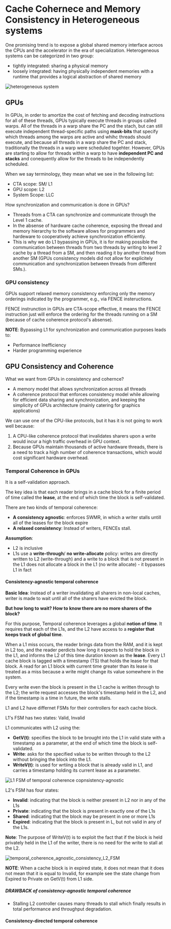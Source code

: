 # Cache Cohernece and Memory Consistency in Heterogeneous systems
One promising trend is to expose a global shared memory interface acroos the CPUs and the accelerator in the era of specialization. Heterogeneous systems can be categorized in two group:
- tightly integrated: sharing a physical memory
- loosely integrated: having physically independent memories with a runtime that provides a logical abstraction of shared memory

![heterogeneous system](../img/heterogeneous_system.jpg)

## GPUs
In GPUs, in order to amortize the cost of fetching and decoding instructions for all of these threads, GPUs typically execute threads in groups called warps. All of the threads in a warp share the PC and the stach, but can still execute independent thread-specific paths using **mask-bits** that specify which threads among the warps are active and whihc threads should execute, and because all threads in a warp share the PC and stack, traditionally the threads in a warp were scheduled togehter. However, GPUs are starting to allow for threads within a warp to have **independent PC and stacks** and conequently allow for the threads to be independently scheduled.

When we say terminology, they mean what we see in the following list:
- CTA scope: SM/ L1
- GPU scope: L2
- System Scope: LLC

How synchronization and communication is done in GPUs?
- Threads from a CTA can synchronize and communicate through the Level 1 cache.
- In the absense of hardware cache coherence, exposing the thread and memory hierarchy to the software allows for programmers and hardeware to cooperatively achieve synchronization efficiently.
- This is why we do L1 bypassing in GPUs, it is for making possible the communication between threads from two threads by writing to level 2 cache by a thread from a SM, and then reading it by another thread from another SM (GPUs consistency models did not allow for explicitely communication and synchronization between threads from different SMs.).

### GPU consistency
GPUs support relaxed memory consistency enforcing only the memory orderings indicated by the programmer, e.g., via FENCE insteructions.

FENCE instrunction in GPUs are CTA-scope effective, it means the FENCE instruction just will enforce the ordering for the threads running on a SM (because of cache coherence protocol's absense).

**NOTE**: Bypassing L1 for synchronization and communication purposes leads to:
- Performance Inefficiency
- Harder programming experience

## GPU Consistency and Coherence
What we want from GPUs in consistency and cohernce?
- A memory model that allows synchronization across all threads
- A coherence protocol that enforces consistency model while allowing for efficient data sharing and synchronization, and keeping the simplicity of GPUs architecture (mainly catering for graphics applications)

We can use one of the CPU-like protocols, but it has it is not going to work well because:
1. A CPU-like coherence protocol that invalidates sharers upon a write would incur a high traffic overhead in GPU context.
2. Because GPUs maintain thousands of active hardware threads, there is a need to track a high number of coherence transactions, which would cost significant hardware overhead.

### Temporal Coherence in GPUs
It is a self-validation approach.

The key idea is that each reader brings in a cache block for a finite period of time called the **lease**, at the end of which time the block is self-validated.

There are two kinds of temporal coherence:
- **A consistency agnostic**: enforces SWMR, in which a writer stalls untill all of the leases for the block expire
- **A relaxed consistency**: Instead of writers, FENCEs stall.

**Assumption**:
- L2 is inclusive
- L1s use a **write-through**/ **no write-allocate** policy: writes are directly written to L2 (write-through) and a write to a block that is not present in the L1 does not allocate a block in the L1 (no write allocate) - it bypasses L1 in fact

#### Consistency-agnostic temporal coherence
**Basic Idea**: Instead of a writer invalidating all sharers in non-local caches, writer is made to wait until all of the sharers have evicted the block.

**But how long to wait? How to know there are no more sharers of the block?**

For this purpose, Temporal coherence leverages a global **notion of time**. It requires that each of the L1s, and the L2 have access to a **register that keeps track of global time**.

When a L1 miss occurs, the reader brings data from the RAM, and it is kept in L2 too, and the reader perdicts how long it expects to hold the block in the L1, and informs the L2 of this time duration known as the **lease**. Every L1 cache block is tagged with a timestamp (TS) that holds the lease for that block. A read for an L1 block with current time greater than its lease is treated as a miss because a write might change its value somewhere in the system.

Every write even the block is present in the L1 cache is written through to the L2; the write request accesses the block's timestamp held in the L2, and if the timestamp is a time in future, the write stalls.

L1 and L2 have differnet FSMs for their controllers for each cache block.

L1's FSM has two states: Valid, Invalid

L1 communicates with L2 using the:
- **GetV(t)**: specifies the block to be brought into the L1 in valid state with a timestamp as a parameter, at the end of which time the block is self-validated.
- **Write**: asks for the specified value to be written through to the L2 without bringing the block into the L1.
- **WriteV(t)**: is used for wrtiing a block that is already valid in L1, and carries a timestamp holding its current lease as a parameter.

![L1 FSM of temporal coherence copnsistency-agnostic](../img/temporal_coherence_agnostic_consistency_L1_FSM.jpg)


L2's FSM has four states:
- **Invalid**: indicating that the block is neither present in L2 nor in any of the L1s
- **Private**: indicating that the block is present in exactly one of the L1s
- **Shared**: indicating that the block may be present in one or more L1s
- **Expired**: indicating that the block is present in L, but not valid in any of the L1s.

**Note**: The purpose of WriteV(t) is to exploit the fact that if the block is held privately held in the L1 of the writer, there is no need for the write to stall at the L2.

![temporal_coherence_agnostic_consistency_L2_FSM](../img/temporal_coherence_agnostic_consistency_L2_FSM.jpg)

**NOTE**: When a cache block is in expired state, it does not mean that it does not mean that it is equal to Invalid, for example see the state change from Expired to Private on GetV(t) from L1 side.

##### DRAWBACK of consistency-agnostic temporal coherence
- Stalling L2 controller causes many threads to stall which finally results in total performance and throughput degradation.

#### Consistency-directed temporal coherence

